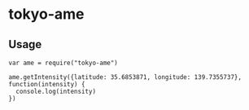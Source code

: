 # tokyo-ame

## Usage

```
var ame = require("tokyo-ame")

ame.getIntensity({latitude: 35.6853871, longitude: 139.7355737}, function(intensity) {
  console.log(intensity)
})
```
